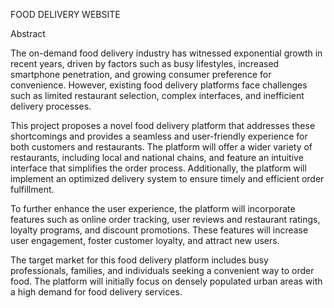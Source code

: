 FOOD DELIVERY WEBSITE

Abstract

The on-demand food delivery industry has witnessed exponential growth in recent years, driven by factors such as busy lifestyles, increased smartphone penetration, and growing consumer preference for convenience. However, existing food delivery platforms face challenges such as limited restaurant selection, complex interfaces, and inefficient delivery processes.

This project proposes a novel food delivery platform that addresses these shortcomings and provides a seamless and user-friendly experience for both customers and restaurants. The platform will offer a wider variety of restaurants, including local and national chains, and feature an intuitive interface that simplifies the order process. Additionally, the platform will implement an optimized delivery system to ensure timely and efficient order fulfillment.

To further enhance the user experience, the platform will incorporate features such as online order tracking, user reviews and restaurant ratings, loyalty programs, and discount promotions. These features will increase user engagement, foster customer loyalty, and attract new users.

The target market for this food delivery platform includes busy professionals, families, and individuals seeking a convenient way to order food. The platform will initially focus on densely populated urban areas with a high demand for food delivery services.
